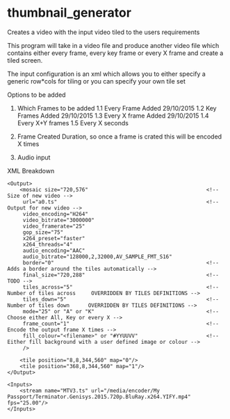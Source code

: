 # thumbnail_generator
Creates a video with the input video tiled to the users requirements

This program will take in a video file and produce another video file which contains either every frame, every key frame or every X frame and create a tiled screen.

The input configuration is an xml which allows you to either specify a generic row*cols for tiling or you can specify your own tile set

Options to be added 

1. Which Frames to be added
  1.1 Every Frame 					Added 29/10/2015
  1.2 Key Frames 					Added 29/10/2015
  1.3 Every X frame 				Added 29/10/2015
  1.4 Every X+Y frames
  1.5 Every X seconds

2. Frame Created Duration, so once a frame is crated this will be encoded X times

3. Audio input


XML Breakdown

<MosaicControl>
	<Control verbose="0" save_input="0" save_output="0"/>

	<Output>
		<mosaic size="720,576"										<!-- Size of new video -->
		 url="a0.ts" 												<!-- Output for new video -->
		 video_encoding="H264" 			
		 video_bitrate="3000000" 
		 video_framerate="25" 
		 gop_size="75" 
		 x264_preset="faster" 
		 x264_threads="4" 
		 audio_encoding="AAC" 
		 audio_bitrate="128000,2,32000,AV_SAMPLE_FMT_S16" 
		 border="0" 												<!-- Adds a border around the tiles automatically -->
		 final_size="720,288" 										<!-- TODO -->
		 tiles_across="5" 											<!-- Number of tiles across     OVERRIDDEN BY TILES DEFINITIONS -->
		 tiles_down="5" 											<!-- Number of tiles down 	   OVERRIDDEN BY TILES DEFINITIONS -->
		 mode="25" or "A" or "K"									<!-- Choose either All, Key or every X -->
		 frame_count="1" 											<!-- Encode the output frame X times -->
		 fill_colour="<filename>" or "#YYUUVV"						<!-- Either fill background with a user defined image or colour -->
		 />

		<tile position="8,8,344,560" map="0"/>
		<tile position="368,8,344,560" map="1"/>
	</Output>

	<Inputs>
		<stream name="MTV3.ts" url="/media/encoder/My Passport/Terminator.Genisys.2015.720p.BluRay.x264.YIFY.mp4" fps="25.00"/> 
	</Inputs>
</MosaicControl>
